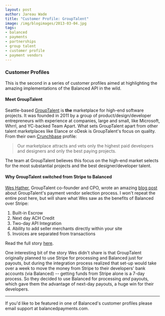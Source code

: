 ```yaml
---
layout: post
author: Jareau Wade
title: "Customer Profile: GroupTalent"
image: /img/blogimages/2013-03-04.jpg
tags:
- balanced
- payments
- partnerships
- group talent
- customer profile
- payment vendors
---
```


### Customer Profiles
This is the second in a series of customer profiles aimed at highlighting the amazing implementations of the Balanced API in the wild. 


#### Meet GroupTalent
Seattle-based [GroupTalent](https://grouptalent.com/main/employers/) is __the__ marketplace for high-end software projects. It was founded in 2011 by a group of product/design/developer entrepreneurs with experience at companies, large and small, like Microsoft, Whrrl, and YC-backed Team Apart. What sets GroupTalent apart from other talent marketplaces like Elance or oDesk is GroupTalent's focus on quality. From their own [Crunchbase](http://www.crunchbase.com/company/grouptalent) profile:
>Our marketplace attracts and vets only the highest paid developers and designers and only the best paying projects.

The team at GroupTalent believes this focus on the high-end market selects for the most substantial projects and the best designer/developer talent.

#### Why GroupTalent switched from Stripe to Balanced
[Wes Hather](https://grouptalent.com/talent/376), GroupTalent co-founder and CPO, wrote an amazing [blog post](https://grouptalent.com/blog/why-we-switched-from-stripe-to-balanced) about GroupTalent's payment vendor selection process. I won't repeat the entire post here, but will share what Wes saw as the benefits of Balanced over Stripe:

1. Built-in Escrow
2. Next day ACH Credit
3. Two-day API Integration
4. Ability to add seller merchants directly within your site
5. Invoices are separated from transactions

Read the full story [here](https://grouptalent.com/blog/why-we-switched-from-stripe-to-balanced).

One interesting bit of the story Wes didn't share is that GroupTalent originally planned to use Stripe for processing and Balanced just for payouts, but during the integration process realized that set-up would take over a week to move the money from Stripe to their developers' bank accounts (via Balanced) -- getting funds from Stripe alone is a 7-day process. So they decided to use Balanced for processing _and_ payouts, which gave them the advantage of next-day payouts, a huge win for their developers. 

---
 If you'd like to be featured in one of Balanced's customer profiles please email support at balancedpayments.com.
 
